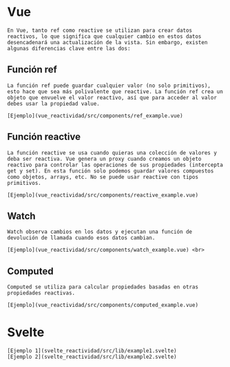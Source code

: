 # Vue

    En Vue, tanto ref como reactive se utilizan para crear datos reactivos, lo que significa que cualquier cambio en estos datos desencadenará una actualización de la vista. Sin embargo, existen algunas diferencias clave entre las dos:

## Función ref 

    La función ref puede guardar cualquier valor (no solo primitivos), esto hace que sea más polivalente que reactive. La función ref crea un objeto que envuelve el valor reactivo, así que para acceder al valor debes usar la propiedad value.

    [Ejemplo](vue_reactividad/src/components/ref_example.vue)

## Función reactive

    La función reactive se usa cuando quieras una colección de valores y deba ser reactiva. Vue genera un proxy cuando creamos un objeto reactivo para controlar las operaciones de sus propiedades (intercepta get y set). En esta función solo podemos guardar valores compuestos como objetos, arrays, etc. No se puede usar reactive con tipos primitivos. 

    [Ejemplo](vue_reactividad/src/components/reactive_example.vue)


## Watch

    Watch observa cambios en los datos y ejecutan una función de devolución de llamada cuando esos datos cambian.

    [Ejemplo](vue_reactividad/src/components/watch_example.vue) <br>

## Computed

    Computed se utiliza para calcular propiedades basadas en otras propiedades reactivas.

    [Ejemplo](vue_reactividad/src/components/computed_example.vue)

# Svelte

    [Ejemplo 1](svelte_reactividad/src/lib/example1.svelte)
    [Ejemplo 2](svelte_reactividad/src/lib/example2.svelte)



